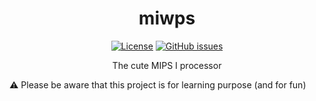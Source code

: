 <div align="center">

# miwps 

[![License](https://img.shields.io/github/license/cute-engineewing/miwps?style=flat-square)](./LICENSE)
[![GitHub issues](https://img.shields.io/github/issues/cute-engineewing/miwps?logo=github&style=flat-square)](https://github.com/cute-engineewing/miwps/issues)


The cute MIPS I processor

</div>

⚠️ Please be aware that this project is for learning purpose (and for fun)